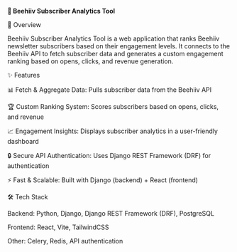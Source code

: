 **📨 Beehiiv Subscriber Analytics Tool**

🚀 Overview

Beehiiv Subscriber Analytics Tool is a web application that ranks Beehiiv newsletter subscribers based on their engagement levels. It connects to the Beehiiv API to fetch subscriber data and generates a custom engagement ranking based on opens, clicks, and revenue generation.

✨ Features

📊 Fetch & Aggregate Data: Pulls subscriber data from the Beehiiv API

🏆 Custom Ranking System: Scores subscribers based on opens, clicks, and revenue

📈 Engagement Insights: Displays subscriber analytics in a user-friendly dashboard

🔒 Secure API Authentication: Uses Django REST Framework (DRF) for authentication

⚡ Fast & Scalable: Built with Django (backend) + React (frontend)

🛠 Tech Stack

Backend: Python, Django, Django REST Framework (DRF), PostgreSQL

Frontend: React, Vite, TailwindCSS

Other: Celery, Redis, API authentication
